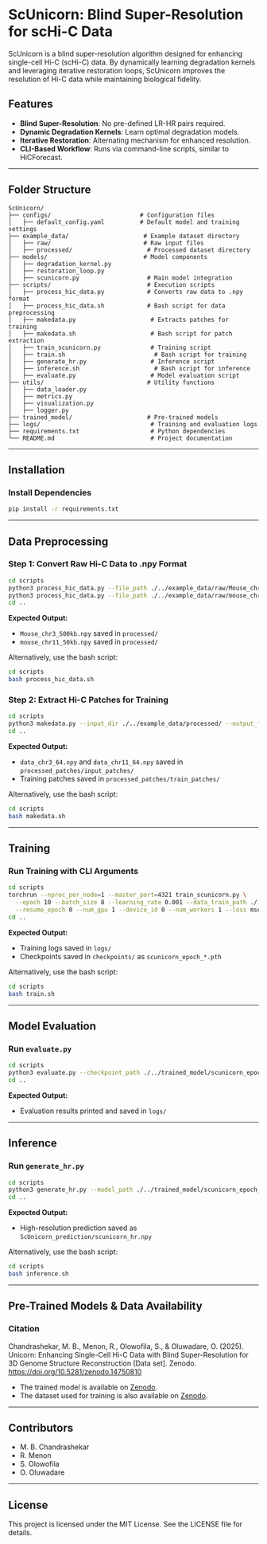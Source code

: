 # ScUnicorn: Blind Super-Resolution for scHi-C Data

ScUnicorn is a blind super-resolution algorithm designed for enhancing single-cell Hi-C (scHi-C) data. By dynamically learning degradation kernels and leveraging iterative restoration loops, ScUnicorn improves the resolution of Hi-C data while maintaining biological fidelity.

## Features
- **Blind Super-Resolution**: No pre-defined LR-HR pairs required.
- **Dynamic Degradation Kernels**: Learn optimal degradation models.
- **Iterative Restoration**: Alternating mechanism for enhanced resolution.
- **CLI-Based Workflow**: Runs via command-line scripts, similar to HiCForecast.

---

## Folder Structure
```
ScUnicorn/
├── configs/                         # Configuration files
│   ├── default_config.yaml          # Default model and training settings
├── example_data/                     # Example dataset directory
│   ├── raw/                          # Raw input files
│   ├── processed/                     # Processed dataset directory
├── models/                           # Model components
│   ├── degradation_kernel.py
│   ├── restoration_loop.py
│   ├── scunicorn.py                   # Main model integration
├── scripts/                           # Execution scripts
│   ├── process_hic_data.py            # Converts raw data to .npy format
│   ├── process_hic_data.sh            # Bash script for data preprocessing
│   ├── makedata.py                     # Extracts patches for training
│   ├── makedata.sh                     # Bash script for patch extraction
│   ├── train_scunicorn.py              # Training script
│   ├── train.sh                         # Bash script for training
│   ├── generate_hr.py                  # Inference script
│   ├── inference.sh                     # Bash script for inference
│   ├── evaluate.py                     # Model evaluation script
├── utils/                             # Utility functions
│   ├── data_loader.py
│   ├── metrics.py
│   ├── visualization.py
│   ├── logger.py
├── trained_model/                     # Pre-trained models
├── logs/                               # Training and evaluation logs
├── requirements.txt                    # Python dependencies
└── README.md                           # Project documentation
```

---

## Installation

### **Install Dependencies**
```bash
pip install -r requirements.txt
```

---

## Data Preprocessing
### **Step 1: Convert Raw Hi-C Data to .npy Format**
```bash
cd scripts
python3 process_hic_data.py --file_path ./../example_data/raw/Mouse_chr3_500kb.txt --output_path ./../example_data/processed/Mouse_chr3_500kb.npy
python3 process_hic_data.py --file_path ./../example_data/raw/mouse_chr11_50kb.png --output_path ./../example_data/processed/mouse_chr11_50kb.npy
cd ..
```
**Expected Output:**
- `Mouse_chr3_500kb.npy` saved in `processed/`
- `mouse_chr11_50kb.npy` saved in `processed/`

Alternatively, use the bash script:
```bash
cd scripts
bash process_hic_data.sh
```

### **Step 2: Extract Hi-C Patches for Training**
```bash
cd scripts
python3 makedata.py --input_dir ./../example_data/processed/ --output_folder ./../example_data/processed_patches/ --sub_mat_n 64 --chromosomes chr3 chr11
cd ..
```
**Expected Output:**
- `data_chr3_64.npy` and `data_chr11_64.npy` saved in `processed_patches/input_patches/`
- Training patches saved in `processed_patches/train_patches/`

Alternatively, use the bash script:
```bash
cd scripts
bash makedata.sh
```

---

## Training
### **Run Training with CLI Arguments**
```bash
cd scripts
torchrun --nproc_per_node=1 --master_port=4321 train_scunicorn.py \
  --epoch 10 --batch_size 8 --learning_rate 0.001 --data_train_path ./../example_data/processed_patches/train_patches/ \
  --resume_epoch 0 --num_gpu 1 --device_id 0 --num_workers 1 --loss mse --early_stoppage_epochs 5 --early_stoppage_start 100
cd ..
```
**Expected Output:**
- Training logs saved in `logs/`
- Checkpoints saved in `checkpoints/` as `scunicorn_epoch_*.pth`

Alternatively, use the bash script:
```bash
cd scripts
bash train.sh
```

---

## Model Evaluation
### **Run `evaluate.py`**
```bash
cd scripts
python3 evaluate.py --checkpoint_path ./../trained_model/scunicorn_epoch_10.pth --data_val_path ./../example_data/processed_patches/input_patches/data_chr3_64.npy
cd ..
```
**Expected Output:**
- Evaluation results printed and saved in `logs/`

---

## Inference
### **Run `generate_hr.py`**
```bash
cd scripts
python3 generate_hr.py --model_path ./../trained_model/scunicorn_epoch_10.npz --data_path ./../example_data/processed_patches/input_patches/data_chr3_64.npy --output_path ./../ScUnicorn_prediction/scunicorn_hr.npy
cd ..
```
**Expected Output:**
- High-resolution prediction saved as `ScUnicorn_prediction/scunicorn_hr.npy`

Alternatively, use the bash script:
```bash
cd scripts
bash inference.sh
```

---

## Pre-Trained Models & Data Availability

### Citation
Chandrashekar, M. B., Menon, R., Olowofila, S., & Oluwadare, O. (2025). Unicorn: Enhancing Single-Cell Hi-C Data with Blind Super-Resolution for 3D Genome Structure Reconstruction [Data set]. Zenodo. https://doi.org/10.5281/zenodo.14750810

- The trained model is available on [Zenodo](https://zenodo.org/record/14750810).
- The dataset used for training is also available on [Zenodo](https://zenodo.org/record/14750810).

---

## Contributors
- M. B. Chandrashekar
- R. Menon
- S. Olowofila
- O. Oluwadare

---

## License
This project is licensed under the MIT License. See the LICENSE file for details.
